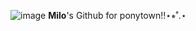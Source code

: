 ![image](https://github.com/user-attachments/assets/dcb74308-f199-4136-a60a-0118d002c3c6)
**Milo**'s Github for ponytown!!⋆⭒˚.⋆
